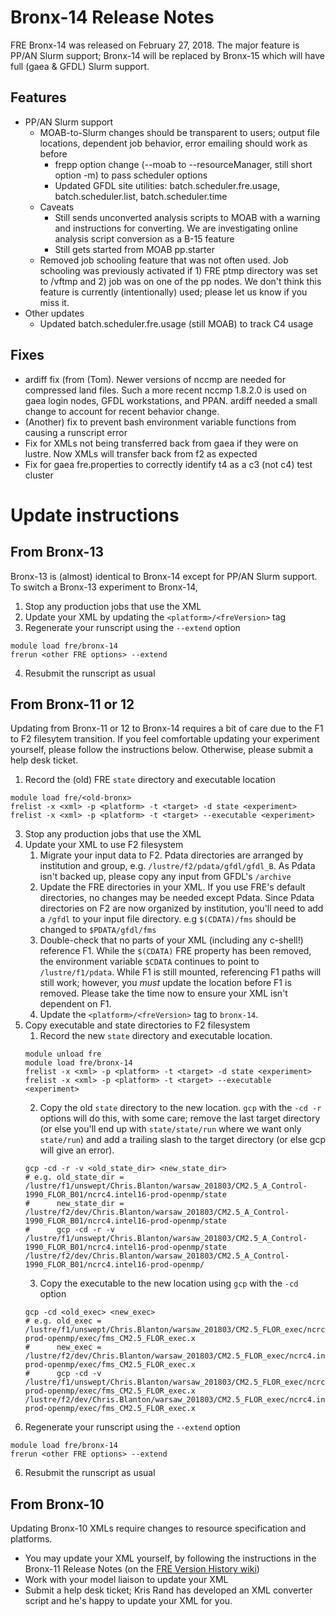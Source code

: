 # Bronx-14 Release Notes

FRE Bronx-14 was released on February 27, 2018. The major feature is PP/AN Slurm support; Bronx-14
will be replaced by Bronx-15 which will have full (gaea & GFDL) Slurm support.

## Features
* PP/AN Slurm support
  * MOAB-to-Slurm changes should be transparent to users; output file locations, dependent job behavior, error emailing
      should work as before
    * frepp option change (--moab to --resourceManager, still short option -m) to pass scheduler options
    * Updated GFDL site utilities: batch.scheduler.fre.usage, batch.scheduler.list, batch.scheduler.time
  * Caveats
    * Still sends unconverted analysis scripts to MOAB with a warning and instructions for converting.
      We are investigating online analysis script conversion as a B-15 feature
    * Still gets started from MOAB pp.starter
  * Removed job schooling feature that was not often used.
    Job schooling was previously activated if 1) FRE ptmp directory was set to /vftmp and 2) job was on one of the pp nodes.
    We don't think this feature is currently (intentionally) used; please let us know if you miss it.
* Other updates
  * Updated batch.scheduler.fre.usage (still MOAB) to track C4 usage

## Fixes
* ardiff fix (from (Tom). Newer versions of nccmp are needed for compressed land files.
  Such a more recent nccmp 1.8.2.0 is used on gaea login nodes, GFDL workstations, and PPAN.
  ardiff needed a small change to account for recent behavior change.
* (Another) fix to prevent bash environment variable functions from causing a runscript error
* Fix for XMLs not being transferred back from gaea if they were on lustre. Now XMLs will transfer back from f2 as expected
* Fix for gaea fre.properties to correctly identify t4 as a c3 (not c4) test cluster

# Update instructions

## From Bronx-13
Bronx-13 is (almost) identical to Bronx-14 except for PP/AN Slurm support. To switch a Bronx-13 experiment to Bronx-14,
1. Stop any production jobs that use the XML
1. Update your XML by updating the `<platform>/<freVersion>` tag
1. Regenerate your runscript using the `--extend` option
```
module load fre/bronx-14
frerun <other FRE options> --extend
```
4. Resubmit the runscript as usual

## From Bronx-11 or 12
Updating from Bronx-11 or 12 to Bronx-14 requires a bit of care due to the F1 to F2 filesytem transition. If you feel comfortable updating your experiment yourself, please follow the instructions below.
Otherwise, please submit a help desk ticket.
1. Record the (old) FRE `state` directory and executable location
```
module load fre/<old-bronx>
frelist -x <xml> -p <platform> -t <target> -d state <experiment>
frelist -x <xml> -p <platform> -t <target> --executable <experiment>
```
3. Stop any production jobs that use the XML
4. Update your XML to use F2 filesystem
    1. Migrate your input data to F2. Pdata directories are arranged by institution and group, e.g. `/lustre/f2/pdata/gfdl/gfdl_B`. As Pdata isn't backed up, please copy any input from GFDL's `/archive`
    1. Update the FRE directories in your XML. If you use FRE's default directories, no changes may be needed except Pdata. Since Pdata directories on F2 are now organized by institution, you'll need to add a `/gfdl` to your input file directory. e.g `$(CDATA)/fms` should be changed to `$PDATA/gfdl/fms`
    1. Double-check that no parts of your XML (including any c-shell!) reference F1. While the `$(CDATA)` FRE property has been removed, the environment variable `$CDATA` continues to point to `/lustre/f1/pdata`. While F1 is still mounted, referencing F1 paths will still work; however, you *must* update the location before F1 is removed. Please take the time now to ensure your XML isn't dependent on F1.
    1. Update the `<platform>/<freVersion>` tag to `bronx-14`.
4. Copy executable and state directories to F2 filesystem
    1. Record the new `state` directory and executable location.
    ```
    module unload fre
    module load fre/bronx-14
    frelist -x <xml> -p <platform> -t <target> -d state <experiment>
    frelist -x <xml> -p <platform> -t <target> --executable <experiment>
    ```
    2. Copy the old `state` directory to the new location. `gcp` with the `-cd -r` options will do this, with some care; remove the last target directory (or else you'll end up with `state/state/run` where we want only `state/run`) and add a trailing slash to the target directory (or else gcp will give an error).
    ```
    gcp -cd -r -v <old_state_dir> <new_state_dir>
    # e.g. old_state_dir = /lustre/f1/unswept/Chris.Blanton/warsaw_201803/CM2.5_A_Control-1990_FLOR_B01/ncrc4.intel16-prod-openmp/state
    #      new_state_dir = /lustre/f2/dev/Chris.Blanton/warsaw_201803/CM2.5_A_Control-1990_FLOR_B01/ncrc4.intel16-prod-openmp/state
    #      gcp -cd -r -v /lustre/f1/unswept/Chris.Blanton/warsaw_201803/CM2.5_A_Control-1990_FLOR_B01/ncrc4.intel16-prod-openmp/state /lustre/f2/dev/Chris.Blanton/warsaw_201803/CM2.5_A_Control-1990_FLOR_B01/ncrc4.intel16-prod-openmp/
    ```
    3. Copy the executable to the new location using `gcp` with the `-cd` option
    ```
    gcp -cd <old_exec> <new_exec>
    # e.g. old_exec = /lustre/f1/unswept/Chris.Blanton/warsaw_201803/CM2.5_FLOR_exec/ncrc4.intel16-prod-openmp/exec/fms_CM2.5_FLOR_exec.x
    #      new_exec = /lustre/f2/dev/Chris.Blanton/warsaw_201803/CM2.5_FLOR_exec/ncrc4.intel16-prod-openmp/exec/fms_CM2.5_FLOR_exec.x
    #      gcp -cd -v /lustre/f1/unswept/Chris.Blanton/warsaw_201803/CM2.5_FLOR_exec/ncrc4.intel16-prod-openmp/exec/fms_CM2.5_FLOR_exec.x /lustre/f2/dev/Chris.Blanton/warsaw_201803/CM2.5_FLOR_exec/ncrc4.intel16-prod-openmp/exec/fms_CM2.5_FLOR_exec.x
5. Regenerate your runscript using the `--extend` option
```
module load fre/bronx-14
frerun <other FRE options> --extend
```
6. Resubmit the runscript as usual

## From Bronx-10
Updating Bronx-10 XMLs require changes to resource specification and platforms.
* You may update your XML yourself, by following the instructions in the Bronx-11 Release Notes (on the [FRE Version History wiki](http://wiki.gfdl.noaa.gov/index.php/FRE_Version_History))
* Work with your model liaison to update your XML
* Submit a help desk ticket; Kris Rand has developed an XML converter script and he's happy to update your XML for you.
